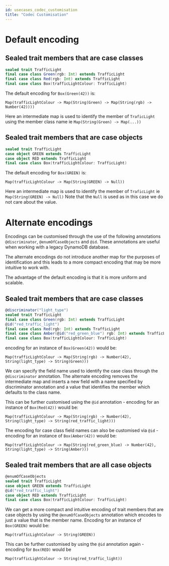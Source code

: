 ```yaml
---
id: usecases_codec_customisation
title: "Codec Customisation"
---
```


# Default encoding

## Sealed trait members that are case classes

```scala
sealed trait TrafficLight
final case class Green(rgb: Int) extends TrafficLight 
final case class Red(rgb: Int) extends TrafficLight
final case class Box(trafficLightColour: TrafficLight)
```

The default encoding for `Box(Green(42))` is:

`Map(trafficLightColour -> Map(String(Green) -> Map(String(rgb) -> Number(42))))`

Here an intermediate map is used to identify the member of `TraficLight` using the member class name ie `Map(String(Green) -> Map(...))`

## Sealed trait members that are case objects

```scala
sealed trait TrafficLight
case object GREEN extends TrafficLight 
case object RED extends TrafficLight
final case class Box(trafficLightColour: TrafficLight)
```

The default encoding for `Box(GREEN)` is:

`Map(trafficLightColour -> Map(String(GREEN) -> Null))`

Here an intermediate map is used to identify the member of `TraficLight` ie `Map(String(GREEN) -> Null)`
Note that the `Null` is used as in this case we do not care about the value.

# Alternate encodings
Encodings can be customised through the use of the following annotations `@discriminator`, `@enumOfCaseObjects` and `@id`.
These annotations are useful when working with a legacy DynamoDB database.

The alternate encodings do not introduce another map for the purposes of identification and this leads to a more compact
encoding that may be more intuitive to work with.

The advantage of the default encoding is that it is more uniform and scalable.

## Sealed trait members that are case classes

```scala
@discriminator("light_type")
sealed trait TrafficLight
final case class Green(rgb: Int) extends TrafficLight
@id("red_traffic_light")
final case class Red(rgb: Int) extends TrafficLight
final case class Amber(@id("red_green_blue") rgb: Int) extends TrafficLight
final case class Box(trafficLightColour: TrafficLight)
```

encoding for an instance of `Box(Green(42))` would be:

`Map(trafficLightColour -> Map(String(rgb) -> Number(42), String(light_type) -> String(Green)))`

We can specify the field name used to identify the case class through the `@discriminator` annotation. The alternate
encoding removes the intermediate map and inserts a new field with a name specified by discriminator annotation and a
value that identifies the member which defaults to the class name.

This can be further customised using the `@id` annotation - encoding for an instance of `Box(Red(42))` would be:

`Map(trafficLightColour -> Map(String(rgb) -> Number(42), String(light_type) -> String(red_traffic_light)))`

The encoding for case class field names can also be customised via `@id` - encoding for an instance of `Box(Amber(42))` would be:

`Map(trafficLightColour -> Map(String(red_green_blue) -> Number(42), String(light_type) -> String(Amber)))`


## Sealed trait members that are all case objects

```scala
@enumOfCaseObjects
sealed trait TrafficLight
case object GREEN extends TrafficLight 
@id("red_traffic_light")
case object RED extends TrafficLight
final case class Box(trafficLightColour: TrafficLight)
```

We can get a more compact and intuitive encoding of trait members that are case objects by using the `@enumOfCaseObjects`
annotation which encodes to just a value that is the member name. Encoding for an instance of `Box(GREEN)` would be:

`Map(trafficLightColour -> String(GREEN))`

This can be further customised by using the `@id` annotation again - encoding for `Box(RED)` would be

`Map(trafficLightColour -> String(red_traffic_light))`


